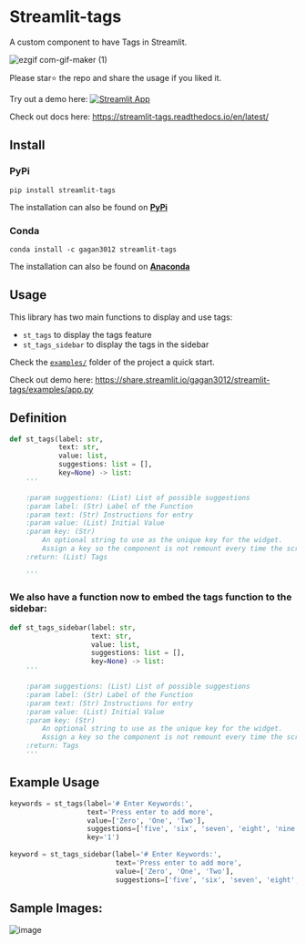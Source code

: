 # Streamlit-tags

A custom component to have Tags in Streamlit.


![ezgif com-gif-maker (1)](https://user-images.githubusercontent.com/49101362/114277814-83cb1200-9a35-11eb-8761-9d8bb81ffadc.gif)



Please star⭐ the repo and share the usage if you liked it. 

Try out a demo here: [![Streamlit App](https://static.streamlit.io/badges/streamlit_badge_black_white.svg)](https://share.streamlit.io/gagan3012/streamlit-tags/examples/app.py)

Check out docs here: https://streamlit-tags.readthedocs.io/en/latest/

## Install

### PyPi

```
pip install streamlit-tags
```

The installation can also be found on [**PyPi**](https://pypi.org/project/streamlit-tags/) 

### Conda

```
conda install -c gagan3012 streamlit-tags
```

The installation can also be found on [**Anaconda**](https://anaconda.org/gagan3012/streamlit-tags) 

## Usage

This library has two main functions to display and use tags:

- `st_tags` to display the tags feature
- `st_tags_sidebar` to display the tags in the sidebar

Check the [`examples/`](https://github.com/gagan3012/streamlit-tags/tree/master/examples) folder of the project a quick start.

Check out demo here: https://share.streamlit.io/gagan3012/streamlit-tags/examples/app.py

## Definition

```python
def st_tags(label: str,
            text: str,
            value: list,
            suggestions: list = [],
            key=None) -> list:
    '''

    :param suggestions: (List) List of possible suggestions
    :param label: (Str) Label of the Function
    :param text: (Str) Instructions for entry
    :param value: (List) Initial Value
    :param key: (Str)
        An optional string to use as the unique key for the widget.
        Assign a key so the component is not remount every time the script is rerun.
    :return: (List) Tags
    
    '''
```

### We also have a function now to embed the tags function to the sidebar:

```python 
def st_tags_sidebar(label: str,
                    text: str,
                    value: list,
                    suggestions: list = [],
                    key=None) -> list:
    '''

    :param suggestions: (List) List of possible suggestions
    :param label: (Str) Label of the Function
    :param text: (Str) Instructions for entry
    :param value: (List) Initial Value
    :param key: (Str)
        An optional string to use as the unique key for the widget.
        Assign a key so the component is not remount every time the script is rerun.
    :return: Tags
    '''
```

## Example Usage

```python 
keywords = st_tags(label='# Enter Keywords:',
                   text='Press enter to add more',
                   value=['Zero', 'One', 'Two'],
                   suggestions=['five', 'six', 'seven', 'eight', 'nine', 'three', 'eleven', 'ten', 'four'],
                   key='1')
                   
keyword = st_tags_sidebar(label='# Enter Keywords:',
                          text='Press enter to add more',
                          value=['Zero', 'One', 'Two'],
                          suggestions=['five', 'six', 'seven', 'eight', 'nine', 'three', 'eleven', 'ten', 'four'])
```

## Sample Images:
![image](https://user-images.githubusercontent.com/49101362/113942909-59494100-980a-11eb-8f4c-662f5c18d967.png)

